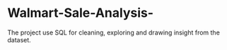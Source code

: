# Walmart-Sale-Analysis-
The project use SQL for cleaning, exploring and drawing insight from the dataset.
